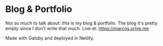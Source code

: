 # Blog & Portfolio

Not so much to talk about: this is my blog & portfolio. The blog it's pretty empty since I don't write that much.
Live at: https://marcos.orive.me 

Made with Gatsby and deployed in Netlify.
